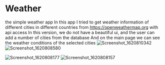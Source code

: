 # Weather
the simple weather app
In this app I tried to get weather information of different cities in different countries from https://openweathermap.org with api access
In this version, we do not have a beautiful ui, and the user can add a number of cities from the database
And on the main page we can see the weather conditions of the selected cities 
![Screenshot_1620810342](https://user-images.githubusercontent.com/76970164/117949275-33421f80-b327-11eb-98e3-3bc299d9623c.png)   ![Screenshot_1620808580](https://user-images.githubusercontent.com/76970164/117949281-350be300-b327-11eb-821a-864f190ad09a.png)

![Screenshot_1620808177](https://user-images.githubusercontent.com/76970164/117949289-376e3d00-b327-11eb-9779-02908638c715.png)
![Screenshot_1620808157](https://user-images.githubusercontent.com/76970164/117949293-39380080-b327-11eb-8dce-d48db54c9f1a.png)


